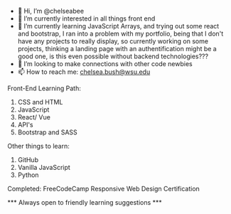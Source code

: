 - 👋 Hi, I’m @chelseabee
- 👀 I’m currently interested in all things front end 
- 🌱 I’m currently learning JavaScript Arrays, and trying out some react and bootstrap, I ran into a problem with my portfolio, being that I don't have any projects to really display, so currently working on some projects, thinking a landing page with an authentification might be a good one, is this even possible without backend technologies??? 
- 💞️ I’m looking to make connections with other code newbies
- 📫 How to reach me: chelsea.bush@wsu.edu


Front-End Learning Path:
1. CSS and HTML
2. JavaScript
3. React/ Vue
4. API's
5. Bootstrap and SASS

Other things to learn:
1. GitHub
2. Vanilla JavaScript
3. Python

Completed:
FreeCodeCamp Responsive Web Design Certification

*** Always open to friendly learning suggestions ***

<!---
chelseabee/chelseabee is a ✨ special ✨ repository because its `README.md` (this file) appears on your GitHub profile.
You can click the Preview link to take a look at your changes.
--->
